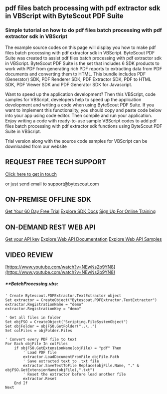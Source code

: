 ## pdf files batch processing with pdf extractor sdk in VBScript with ByteScout PDF Suite

### Simple tutorial on how to do pdf files batch processing with pdf extractor sdk in VBScript

The example source codes on this page will display you how to make pdf files batch processing with pdf extractor sdk in VBScript. ByteScout PDF Suite was created to assist pdf files batch processing with pdf extractor sdk in VBScript. ByteScout PDF Suite is the set that includes 6 SDK products to work with PDF from generating rich PDF reports to extracting data from PDF documents and converting them to HTML. This bundle includes PDF (Generator) SDK, PDF Renderer SDK, PDF Extractor SDK, PDF to HTML SDK, PDF Viewer SDK and PDF Generator SDK for Javascript.

 Want to speed up the application development? Then this VBScript, code samples for VBScript, developers help to speed up the application development and writing a code when using ByteScout PDF Suite. If you want to implement this functionality, you should copy and paste code below into your app using code editor. Then compile and run your application. Enjoy writing a code with ready-to-use sample VBScript codes to add pdf files batch processing with pdf extractor sdk functions using ByteScout PDF Suite in VBScript.

Trial version along with the source code samples for VBScript can be downloaded from our website

## REQUEST FREE TECH SUPPORT

[Click here to get in touch](https://bytescout.zendesk.com/hc/en-us/requests/new?subject=ByteScout%20PDF%20Suite%20Question)

or just send email to [support@bytescout.com](mailto:support@bytescout.com?subject=ByteScout%20PDF%20Suite%20Question) 

## ON-PREMISE OFFLINE SDK 

[Get Your 60 Day Free Trial](https://bytescout.com/download/web-installer?utm_source=github-readme)
[Explore SDK Docs](https://bytescout.com/documentation/index.html?utm_source=github-readme)
[Sign Up For Online Training](https://academy.bytescout.com/)


## ON-DEMAND REST WEB API

[Get your API key](https://pdf.co/documentation/api?utm_source=github-readme)
[Explore Web API Documentation](https://pdf.co/documentation/api?utm_source=github-readme)
[Explore Web API Samples](https://github.com/bytescout/ByteScout-SDK-SourceCode/tree/master/PDF.co%20Web%20API)

## VIDEO REVIEW

[https://www.youtube.com/watch?v=NEwNs2b9YN8](https://www.youtube.com/watch?v=NEwNs2b9YN8)




<!-- code block begin -->

##### ****BatchProcessing.vbs:**
    
```
' Create Bytescout.PDFExtractor.TextExtractor object
Set extractor = CreateObject("Bytescout.PDFExtractor.TextExtractor")
extractor.RegistrationName = "demo"
extractor.RegistrationKey = "demo"

' Get all files in folder
Set objFSO = CreateObject("Scripting.FileSystemObject")
Set objFolder = objFSO.GetFolder("..\..")
Set colFiles = objFolder.Files

' Convert every PDF file to text 
For Each objFile In colFiles
    if objFSO.GetExtensionName(objFile) = "pdf" Then
        ' Load PDF file
        extractor.LoadDocumentFromFile objFile.Path
        ' Save extracted text to .txt file
        extractor.SaveTextToFile Replace(objFile.Name, "." & objFSO.GetExtensionName(objFile),".txt")
        ' Reset the extractor before load another file
        extractor.Reset
    End If
Next

```

<!-- code block end -->